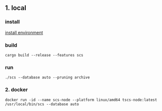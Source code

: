 
## **1. local**

### install
[install environment](./install-environment.md)

### build

```
cargo build --release --features scs
```

### run

```
./scs --database auto --pruning archive
```

### **2. docker**
```
docker run -id --name scs-node --platform linux/amd64 tscs-node:latest /usr/local/bin/scs --database auto
```